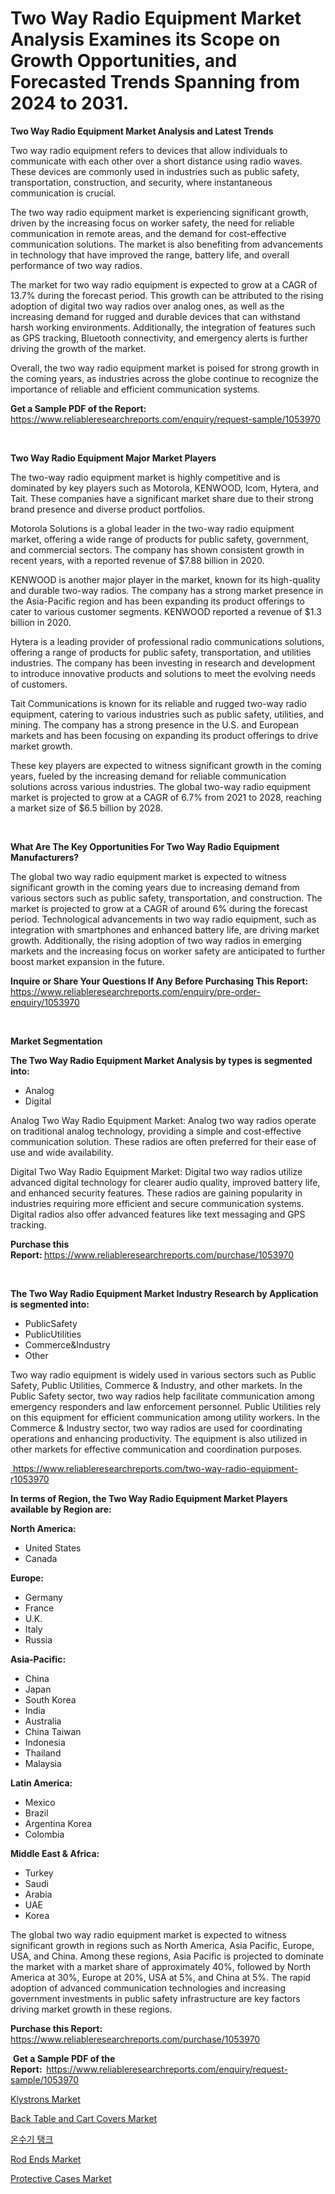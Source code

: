 <p><h1>Two Way Radio Equipment Market Analysis Examines its Scope on Growth Opportunities, and Forecasted Trends Spanning from 2024 to 2031.</h1></p><p><strong>Two Way Radio Equipment Market Analysis and Latest Trends</strong></p>
<p><p>Two way radio equipment refers to devices that allow individuals to communicate with each other over a short distance using radio waves. These devices are commonly used in industries such as public safety, transportation, construction, and security, where instantaneous communication is crucial.</p><p>The two way radio equipment market is experiencing significant growth, driven by the increasing focus on worker safety, the need for reliable communication in remote areas, and the demand for cost-effective communication solutions. The market is also benefiting from advancements in technology that have improved the range, battery life, and overall performance of two way radios.</p><p>The market for two way radio equipment is expected to grow at a CAGR of 13.7% during the forecast period. This growth can be attributed to the rising adoption of digital two way radios over analog ones, as well as the increasing demand for rugged and durable devices that can withstand harsh working environments. Additionally, the integration of features such as GPS tracking, Bluetooth connectivity, and emergency alerts is further driving the growth of the market.</p><p>Overall, the two way radio equipment market is poised for strong growth in the coming years, as industries across the globe continue to recognize the importance of reliable and efficient communication systems.</p></p>
<p><strong>Get a Sample PDF of the Report:&nbsp;</strong> <a href="https://www.reliableresearchreports.com/enquiry/request-sample/1053970">https://www.reliableresearchreports.com/enquiry/request-sample/1053970</a></p>
<p>&nbsp;</p>
<p><strong>Two Way Radio Equipment Major Market Players</strong></p>
<p><p>The two-way radio equipment market is highly competitive and is dominated by key players such as Motorola, KENWOOD, Icom, Hytera, and Tait. These companies have a significant market share due to their strong brand presence and diverse product portfolios.</p><p>Motorola Solutions is a global leader in the two-way radio equipment market, offering a wide range of products for public safety, government, and commercial sectors. The company has shown consistent growth in recent years, with a reported revenue of $7.88 billion in 2020.</p><p>KENWOOD is another major player in the market, known for its high-quality and durable two-way radios. The company has a strong market presence in the Asia-Pacific region and has been expanding its product offerings to cater to various customer segments. KENWOOD reported a revenue of $1.3 billion in 2020.</p><p>Hytera is a leading provider of professional radio communications solutions, offering a range of products for public safety, transportation, and utilities industries. The company has been investing in research and development to introduce innovative products and solutions to meet the evolving needs of customers.</p><p>Tait Communications is known for its reliable and rugged two-way radio equipment, catering to various industries such as public safety, utilities, and mining. The company has a strong presence in the U.S. and European markets and has been focusing on expanding its product offerings to drive market growth.</p><p>These key players are expected to witness significant growth in the coming years, fueled by the increasing demand for reliable communication solutions across various industries. The global two-way radio equipment market is projected to grow at a CAGR of 6.7% from 2021 to 2028, reaching a market size of $6.5 billion by 2028.</p></p>
<p>&nbsp;</p>
<p><strong>What Are The Key Opportunities For Two Way Radio Equipment Manufacturers?</strong></p>
<p><p>The global two way radio equipment market is expected to witness significant growth in the coming years due to increasing demand from various sectors such as public safety, transportation, and construction. The market is projected to grow at a CAGR of around 6% during the forecast period. Technological advancements in two way radio equipment, such as integration with smartphones and enhanced battery life, are driving market growth. Additionally, the rising adoption of two way radios in emerging markets and the increasing focus on worker safety are anticipated to further boost market expansion in the future.</p></p>
<p><strong>Inquire or Share Your Questions If Any Before Purchasing This Report:</strong> <a href="https://www.reliableresearchreports.com/enquiry/pre-order-enquiry/1053970">https://www.reliableresearchreports.com/enquiry/pre-order-enquiry/1053970</a></p>
<p>&nbsp;</p>
<p><strong>Market Segmentation</strong></p>
<p><strong>The Two Way Radio Equipment Market Analysis by types is segmented into:</strong></p>
<p><ul><li>Analog</li><li>Digital</li></ul></p>
<p><p>Analog Two Way Radio Equipment Market: Analog two way radios operate on traditional analog technology, providing a simple and cost-effective communication solution. These radios are often preferred for their ease of use and wide availability.</p><p>Digital Two Way Radio Equipment Market: Digital two way radios utilize advanced digital technology for clearer audio quality, improved battery life, and enhanced security features. These radios are gaining popularity in industries requiring more efficient and secure communication systems. Digital radios also offer advanced features like text messaging and GPS tracking.</p></p>
<p><strong>Purchase this Report:&nbsp;</strong><a href="https://www.reliableresearchreports.com/purchase/1053970">https://www.reliableresearchreports.com/purchase/1053970</a></p>
<p>&nbsp;</p>
<p><strong>The Two Way Radio Equipment Market Industry Research by Application is segmented into:</strong></p>
<p><ul><li>PublicSafety</li><li>PublicUtilities</li><li>Commerce&Industry</li><li>Other</li></ul></p>
<p><p>Two way radio equipment is widely used in various sectors such as Public Safety, Public Utilities, Commerce & Industry, and other markets. In the Public Safety sector, two way radios help facilitate communication among emergency responders and law enforcement personnel. Public Utilities rely on this equipment for efficient communication among utility workers. In the Commerce & Industry sector, two way radios are used for coordinating operations and enhancing productivity. The equipment is also utilized in other markets for effective communication and coordination purposes.</p></p>
<p><a href="https://www.reliableresearchreports.com/two-way-radio-equipment-r1053970">&nbsp;https://www.reliableresearchreports.com/two-way-radio-equipment-r1053970</a></p>
<p><strong>In terms of Region, the Two Way Radio Equipment Market Players available by Region are:</strong></p>
<p>
    <p> <strong> North America: </strong>
        <ul>
            <li>United States</li>
            <li>Canada</li>
        </ul>
        </p> 
    <p> <strong> Europe: </strong>
        <ul>
            <li>Germany</li>
            <li>France</li>
            <li>U.K.</li>
            <li>Italy</li>
            <li>Russia</li>
        </ul>
        </p> 
    <p> <strong> Asia-Pacific: </strong>
        <ul>
            <li>China</li>
            <li>Japan</li>
            <li>South Korea</li>
            <li>India</li>
            <li>Australia</li>
            <li>China Taiwan</li>
            <li>Indonesia</li>
            <li>Thailand</li>
            <li>Malaysia</li>
        </ul>
        </p> 
    <p> <strong> Latin America: </strong>
        <ul>
            <li>Mexico</li>
            <li>Brazil</li>
            <li>Argentina Korea</li>
            <li>Colombia</li>
        </ul>
        </p> 
    <p> <strong> Middle East & Africa: </strong>
        <ul>
            <li>Turkey</li>
            <li>Saudi</li>
            <li>Arabia</li>
            <li>UAE</li>
            <li>Korea</li>
        </ul>
    </p>
    </p>
<p><p>The global two way radio equipment market is expected to witness significant growth in regions such as North America, Asia Pacific, Europe, USA, and China. Among these regions, Asia Pacific is projected to dominate the market with a market share of approximately 40%, followed by North America at 30%, Europe at 20%, USA at 5%, and China at 5%. The rapid adoption of advanced communication technologies and increasing government investments in public safety infrastructure are key factors driving market growth in these regions.</p></p>
<p><strong>Purchase this Report: </strong><a href="https://www.reliableresearchreports.com/purchase/1053970">https://www.reliableresearchreports.com/purchase/1053970</a></p>
<p>&nbsp;<strong>Get a Sample PDF of the Report:&nbsp;&nbsp;</strong><a href="https://www.reliableresearchreports.com/enquiry/request-sample/1053970">https://www.reliableresearchreports.com/enquiry/request-sample/1053970</a></p>
<p><strong></strong></p>
<p><p><a href="https://github.com/juancolorado15/Market-Research-Report-List-2/blob/main/klystrons-market.md">Klystrons Market</a></p><p><a href="https://issuu.com/reportprime-2/docs/back-table-and-cart-covers-market-size-2030.pptx">Back Table and Cart Covers Market</a></p><p><a href="https://github.com/vskv4779xr1/Market-Research-Report-List-1/blob/main/870205424540.md">온수기 탱크</a></p><p><a href="https://github.com/mahnoor2003/Market-Research-Report-List-4/blob/main/rod-ends-market.md">Rod Ends Market</a></p><p><a href="https://issuu.com/reportprime-2/docs/protective-cases-market-size-2030.pptx">Protective Cases Market</a></p></p>